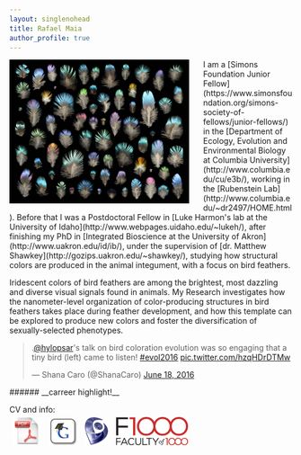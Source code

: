 ```yaml
---
layout: singlenohead
title: Rafael Maia
author_profile: true
---
```

<img align="left" style="padding-right:25px; width:320px" src="/images/Starling-Poster-WEB.jpg"> 
I am a [Simons Foundation Junior Fellow](https://www.simonsfoundation.org/simons-society-of-fellows/junior-fellows/) in the [Department of Ecology, Evolution and Environmental Biology at Columbia University](http://www.columbia.edu/cu/e3b/), working in the [Rubenstein Lab](http://www.columbia.edu/~dr2497/HOME.html). Before that I was a Postdoctoral Fellow in [Luke Harmon's lab at the University of Idaho](http://www.webpages.uidaho.edu/~lukeh/), after finishing my PhD in [Integrated Bioscience at the University of Akron](http://www.uakron.edu/id/ib/), under the supervision of [dr. Matthew Shawkey](http://gozips.uakron.edu/~shawkey/), studying how structural colors are produced in the animal integument, with a focus on bird feathers.

Iridescent colors of bird feathers are among the brightest, most dazzling and diverse visual signals found in animals. My Research investigates how the nanometer-level organization of color-producing structures in bird feathers takes place during feather development, and how this template can be explored to produce new colors and foster the diversification of sexually-selected phenotypes.

<blockquote class="twitter-tweet" data-lang="en"><p lang="en" dir="ltr">.<a href="https://twitter.com/hylopsar">@hylopsar</a>&#39;s talk on bird coloration evolution was so engaging that a tiny bird (left) came to listen! <a href="https://twitter.com/hashtag/evol2016?src=hash">#evol2016</a> <a href="https://t.co/hzqHDrDTMw">pic.twitter.com/hzqHDrDTMw</a></p>&mdash; Shana Caro (@ShanaCaro) <a href="https://twitter.com/ShanaCaro/status/744233162474037248">June 18, 2016</a></blockquote>
<script async src="//platform.twitter.com/widgets.js" charset="utf-8"></script>
###### __carreer highlight!__


CV and info: <br>
<a href="/pdf/RMaia-CV.pdf"><img src="/images/pdf-file-logo-icon.jpg" style="padding:5px; height:50px"></a>
<a href="https://scholar.google.com/citations?user=9WJAHYQAAAAJ"><img src="/images/GoogleScholar1.jpg" style="padding:5px; height:50px"></a>
<a href="http://buscatextual.cnpq.br/buscatextual/visualizacv.do?id=K4734001E1"><img src="/images/lattes11.png" style="padding:5px; height:50px"></a> 
<a href="http://f1000.com/prime/thefaculty/member/499999771097524591"><img src="/images/f1000_logo_include.jpg" style="padding:5px; height:50px"></a>
<br>